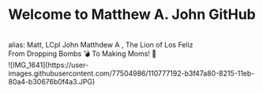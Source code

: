 <h1> Welcome to Matthew A. John GitHub</h1>
<br>
alias: Matt, LCpl John Matthdew A , The Lion of Los Feliz
<br>
From Dropping Bombs 💣 To Making Moms! 🤰
<br>  
![IMG_1641](https://user-images.githubusercontent.com/77504986/110777192-b3f47a80-8215-11eb-80a4-b30676b0f4a3.JPG)









<!--
**MattJ900/MattJ900** is a ✨ _special_ ✨ repository because its `README.md` (this file) appears on your GitHub profile.

Here are some ideas to get you started:

- 🔭 I’m currently working on ... Back-End Development 
- 🌱 I’m currently learning ... 
- 👯 I’m looking to collaborate on ...
- 🤔 I’m looking for help with ... 
- 💬 Ask me about ...
- 📫 How to reach me: ... c
- 😄 Pronouns: ...
- ⚡ Fun fact: ...
-->
